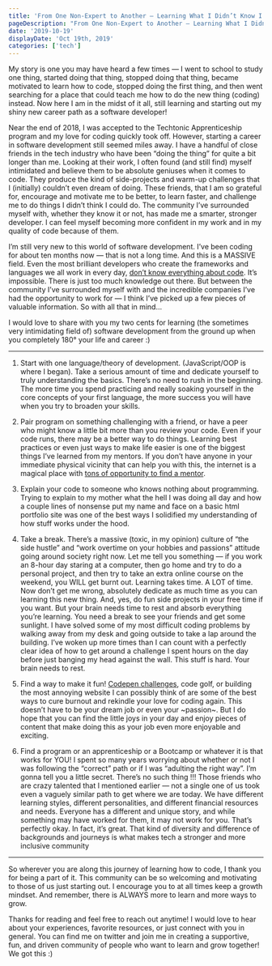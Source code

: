 ```yaml
---
title: 'From One Non-Expert to Another — Learning What I Didn’t Know I Didn’t Know'
pageDescription: "From One Non-Expert to Another — Learning What I Didn’t Know I Didn’t Know | by Bryn Newell"
date: '2019-10-19'
displayDate: 'Oct 19th, 2019'
categories: ['tech']
---
```


My story is one you may have heard a few times — I went to school to study one thing, started doing that thing, stopped doing that thing, became motivated to learn how to code, stopped doing the first thing, and then went searching for a place that could teach me how to do the new thing (coding) instead. Now here I am in the midst of it all, still learning and starting out my shiny new career path as a software developer!

Near the end of 2018, I was accepted to the Techtonic Apprenticeship program and my love for coding quickly took off. However, starting a career in software development still seemed miles away. I have a handful of close friends in the tech industry who have been “doing the thing” for quite a bit longer than me. Looking at their work, I often found (and still find) myself intimidated and believe them to be absolute geniuses when it comes to code. They produce the kind of side-projects and warm-up challenges that I (initially) couldn’t even dream of doing. These friends, that I am so grateful for, encourage and motivate me to be better, to learn faster, and challenge me to do things I didn’t think I could do. The community I’ve surrounded myself with, whether they know it or not, has made me a smarter, stronger developer. I can feel myself becoming more confident in my work and in my quality of code because of them.

I’m still very new to this world of software development. I’ve been coding for about ten months now — that is not a long time. And this is a MASSIVE field. Even the most brilliant developers who create the frameworks and languages we all work in every day, [don’t know everything about code](https://overreacted.io/things-i-dont-know-as-of-2018/). It’s impossible. There is just too much knowledge out there. But between the community I’ve surrounded myself with and the incredible companies I’ve had the opportunity to work for — I think I’ve picked up a few pieces of valuable information. So with all that in mind…

I would love to share with you my two cents for learning (the sometimes very intimidating field of) software development from the ground up when you completely 180° your life and career :\)

***

1. Start with one language/theory of development. (JavaScript/OOP is where I began). Take a serious amount of time and dedicate yourself to truly understanding the basics. There’s no need to rush in the beginning. The more time you spend practicing and really soaking yourself in the core concepts of your first language, the more success you will have when you try to broaden your skills.
    
2. Pair program on something challenging with a friend, or have a peer who might know a little bit more than you review your code. Even if your code runs, there may be a better way to do things. Learning best practices or even just ways to make life easier is one of the biggest things I’ve learned from my mentors. If you don’t have anyone in your immediate physical vicinity that can help you with this, the internet is a magical place with [tons of opportunity to find a mentor](https://learntocodewith.me/posts/coding-mentor/).
    
3. Explain your code to someone who knows nothing about programming. Trying to explain to my mother what the hell I was doing all day and how a couple lines of nonsense put my name and face on a basic html portfolio site was one of the best ways I solidified my understanding of how stuff works under the hood.
    
4. Take a break. There’s a massive (toxic, in my opinion) culture of “the side hustle” and “work overtime on your hobbies and passions” attitude going around society right now. Let me tell you something — if you work an 8-hour day staring at a computer, then go home and try to do a personal project, and then try to take an extra online course on the weekend, you WILL get burnt out. Learning takes time. A LOT of time. Now don’t get me wrong, absolutely dedicate as much time as you can learning this new thing. And, yes, do fun side projects in your free time if you want. But your brain needs time to rest and absorb everything you’re learning. You need a break to see your friends and get some sunlight. I have solved some of my most difficult coding problems by walking away from my desk and going outside to take a lap around the building. I’ve woken up more times than I can count with a perfectly clear idea of how to get around a challenge I spent hours on the day before just banging my head against the wall. This stuff is hard. Your brain needs to rest.
    
5. Find a way to make it fun! [Codepen challenges](https://codepen.io/challenges), code golf, or building the most annoying website I can possibly think of are some of the best ways to cure burnout and rekindle your love for coding again. This doesn’t have to be your dream job or even your ~passion~. But I do hope that you can find the little joys in your day and enjoy pieces of content that make doing this as your job even more enjoyable and exciting.
    
6. Find a program or an apprenticeship or a Bootcamp or whatever it is that works for YOU! I spent so many years worrying about whether or not I was following the “correct” path or if I was “adulting the right way”. I’m gonna tell you a little secret. There’s no such thing !!! Those friends who are crazy talented that I mentioned earlier — not a single one of us took even a vaguely similar path to get where we are today. We have different learning styles, different personalities, and different financial resources and needs. Everyone has a different and unique story, and while something may have worked for them, it may not work for you. That’s perfectly okay. In fact, it’s great. That kind of diversity and difference of backgrounds and journeys is what makes tech a stronger and more inclusive community

***

So wherever you are along this journey of learning how to code, I thank you for being a part of it. This community can be so welcoming and motivating to those of us just starting out. I encourage you to at all times keep a growth mindset. And remember, there is ALWAYS more to learn and more ways to grow.

Thanks for reading and feel free to reach out anytime! I would love to hear about your experiences, favorite resources, or just connect with you in general. You can find me on twitter and join me in creating a supportive, fun, and driven community of people who want to learn and grow together! We got this :\)